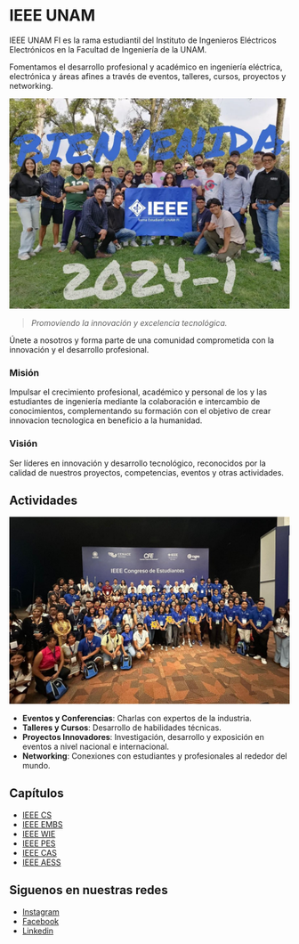 # IEEE UNAM

IEEE UNAM FI es la rama estudiantil del Instituto de Ingenieros Eléctricos Electrónicos en la Facultad de Ingeniería de la UNAM.

Fomentamos el desarrollo profesional y académico en ingeniería eléctrica, electrónica y áreas afines a través de eventos, talleres, cursos, proyectos y networking.

![IEEE Generacion 2024-1](scr/IEEE-2024-1.jpg)

> *Promoviendo la innovación y excelencia tecnológica.*

Únete a nosotros y forma parte de una comunidad comprometida con la innovación y el desarrollo profesional.

### Misión

Impulsar el crecimiento profesional, académico y personal de los y las estudiantes de ingeniería mediante la colaboración e intercambio de conocimientos, complementando su formación con el objetivo de crear innovacion tecnologica en beneficio a la humanidad.

### Visión

Ser líderes en innovación y desarrollo tecnológico, reconocidos por la calidad de nuestros proyectos, competencias, eventos y otras actividades.

## Actividades 

![RVP 2024](./scr/RVP-2024.jpg)

- **Eventos y Conferencias**: Charlas con expertos de la industria.
- **Talleres y Cursos**: Desarrollo de habilidades técnicas.
- **Proyectos Innovadores**: Investigación, desarrollo y exposición en eventos a nivel nacional e internacional.
- **Networking**: Conexiones con estudiantes y profesionales al rededor del mundo.

## Capítulos 

- [IEEE CS](https://www.instagram.com/ieee.cs.unam/)
- [IEEE EMBS](https://www.instagram.com/unam_ieee_embs/)
- [IEEE WIE](https://www.instagram.com/wie_unam_ieee/)
- [IEEE PES](https://www.instagram.com/ieee.unam_pes/)
- [IEEE CAS](https://www.instagram.com/unam.ieee.cas/)
- [IEEE AESS](https://www.instagram.com/unam.ieee.aess/)

## Siguenos en nuestras redes

- [Instagram](https://www.instagram.com/ieee_unam_fi/)
- [Facebook](https://www.facebook.com/IEEE.UNAM)
- [Linkedin](https://www.linkedin.com/company/ieeeunamfi/)